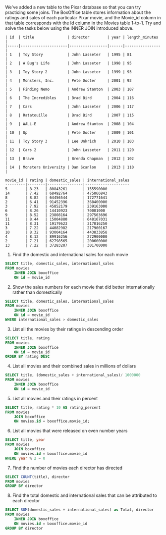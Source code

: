 We've added a new table to the Pixar database so that you can try practicing some joins. The BoxOffice table stores information about the ratings and sales of each particular Pixar movie, and the Movie_id column in that table corresponds with the Id column in the Movies table 1-to-1. Try and solve the tasks below using the INNER JOIN introduced above.
```
| id  | title               | director        | year | length_minutes |
|-----|---------------------|-----------------|------|----------------|
| 1   | Toy Story           | John Lasseter   | 1995 | 81             |
| 2   | A Bug's Life        | John Lasseter   | 1998 | 95             |
| 3   | Toy Story 2         | John Lasseter   | 1999 | 93             |
| 4   | Monsters, Inc.      | Pete Docter     | 2001 | 92             |
| 5   | Finding Nemo        | Andrew Stanton  | 2003 | 107            |
| 6   | The Incredibles     | Brad Bird       | 2004 | 116            |
| 7   | Cars                | John Lasseter   | 2006 | 117            |
| 8   | Ratatouille         | Brad Bird       | 2007 | 115            |
| 9   | WALL-E              | Andrew Stanton  | 2008 | 104            |
| 10  | Up                  | Pete Docter     | 2009 | 101            |
| 11  | Toy Story 3         | Lee Unkrich     | 2010 | 103            |
| 12  | Cars 2              | John Lasseter   | 2011 | 120            |
| 13  | Brave               | Brenda Chapman  | 2012 | 102            |
| 14  | Monsters University | Dan Scanlon     | 2013 | 110            |
```
```
movie_id | rating | domestic_sales | international_sales
---------|--------|----------------|--------------------
5        | 8.23   | 80843261       | 155590000          
14       | 7.42   | 68492764       | 475066843          
8        | 8.82   | 64456544       | 172771641          
2        | 6.41   | 91452396       | 368400000          
3        | 7.92   | 45852179       | 239163000          
6        | 8.26   | 14410923       | 70001000           
9        | 8.52   | 23808164       | 297503696          
11       | 8.44   | 15004880       | 648167031          
11       | 8.31   | 19179623       | 317016250          
3        | 7.22   | 44082982       | 217900167          
10       | 8.32   | 93004164       | 443833858          
4        | 8.12   | 89916256       | 272900000          
2        | 7.21   | 62798565       | 200600000          
13       | 7.22   | 37283207       | 301700000          
```

1. Find the domestic and international sales for each movie 
```sql
SELECT title, domestic_sales, international_sales 
FROM movies
    INNER JOIN boxoffice 
    ON id = movie_id
```
2. Show the sales numbers for each movie that did better internationally rather than domestically
```sql
SELECT title, domestic_sales, international_sales 
FROM movies
    INNER JOIN boxoffice 
    ON id = movie_id
WHERE international_sales > domestic_sales
```
3. List all the movies by their ratings in descending order
```sql
SELECT title, rating 
FROM movies
    INNER JOIN boxoffice 
    ON id = movie_id
ORDER BY rating DESC
```
4. List all movies and their combined sales in millions of dollars
```sql
SELECT title, (domestic_sales + international_sales)/ 1000000 
FROM movies
    INNER JOIN boxoffice
    ON id = movie_id
```
5. List all movies and their ratings in percent
```sql
SELECT title, rating * 10 AS rating_percent
FROM movies
    JOIN boxoffice
    ON movies.id = boxoffice.movie_id;
```
6. List all movies that were released on even number years
```sql
SELECT title, year
FROM movies
    JOIN boxoffice
    ON movies.id = boxoffice.movie_id
WHERE year % 2 = 0
```
7. Find the number of movies each director has directed
```sql
SELECT COUNT(title), director 
FROM movies
GROUP BY director
```
8. Find the total domestic and international sales that can be attributed to each director
```sql
SELECT SUM(domestic_sales + international_sales) as Total, director
FROM movies
    INNER JOIN boxoffice
    ON movies.id = boxoffice.movie_id
GROUP BY director
```
